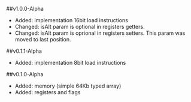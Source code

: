 ##v1.0.0-Alpha
* Added: implementation 16bit load instructions
* Changed: isAlt param is optional in registers getters.
* Changed: isAlt param is oprional in registers setters. This param was moved to last position.

##v0.1.1-Alpha
* Added: implementation 8bit load instructions

##v0.1.0-Alpha
* Added: memory (simple 64Kb typed array)
* Added: registers and flags